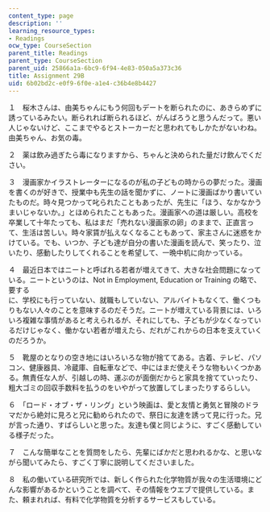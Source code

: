 ```yaml
---
content_type: page
description: ''
learning_resource_types:
- Readings
ocw_type: CourseSection
parent_title: Readings
parent_type: CourseSection
parent_uid: 25866a1a-6bc9-6f94-4e83-050a5a373c36
title: Assignment 29B
uid: 6b02bd2c-e0f9-6f0e-a1e4-c36b4e8b4427
---
```


１　桜木さんは、由美ちゃんにもう何回もデートを断られたのに、あきらめずに誘っているみたい。断られれば断られるほど、がんばろうと思うんだって。悪い人じゃないけど、ここまでやるとストーカーだと思われてもしかたがないわね。由美ちゃん、お気の毒。

２　薬は飲み過ぎたら毒になりますから、ちゃんと決められた量だけ飲んでください。

３　漫画家かイラストレーターになるのが私の子どもの時からの夢だった。漫画を書くのが好きで、授業中も先生の話を聞かずに、ノートに漫画ばかり書いていたものだ。時々見つかって叱られたこともあったが、先生に「ほう、なかなかうまいじゃないか。」とほめられたこともあった。漫画家への道は厳しい。高校を卒業して十年たっても、私はまだ「売れない漫画家の卵」のままで、正直言って、生活は苦しい。時々家賃が払えなくなることもあって、家主さんに迷惑をかけている。でも、いつか、子ども達が自分の書いた漫画を読んで、笑ったり、泣いたり、感動したりしてくれることを希望して、一晩中机に向かっている。

４　最近日本ではニートと呼ばれる若者が増えてきて、大きな社会問題になっている。ニートというのは、Not in Employment, Education or Training の略で、要する  
に、学校にも行っていない、就職もしていない、アルバイトもなくて、働くつもりもない人々のことを意味するのだそうだ。ニートが増えている背景には、いろいろ複雑な事情があると考えられるが、それにしても、子どもが少なくなっているだけじゃなく、働かない若者が増えたら、だれがこれからの日本を支えていくのだろうか。

５　靴屋のとなりの空き地にはいろいろな物が捨ててある。古着、テレビ、パソコン、健康器具、冷蔵庫、自転車などで、中にはまだ使えそうな物もいくつかある。無責任な人が、引越しの時、運ぶのが面倒だからと家具を捨てていったり、粗大ゴミの回収手数料を払うのをいやがって放置してしまったりするらしい。

６　「ロード・オブ・ザ・リング」という映画は、愛と友情と勇気と冒険のドラマだから絶対に見ろと兄に勧められたので、祭日に友達を誘って見に行った。兄が言った通り、すばらしいと思った。友達も僕と同じように、すごく感動している様子だった。

７　こんな簡単なことを質問をしたら、先輩にばかだと思われるかな、と思いながら聞いてみたら、すごく丁寧に説明してくださいました。

８　私の働いている研究所では、新しく作られた化学物質が我々の生活環境にどんな影響があるかということを調べて、その情報をウエブで提供している。また、頼まれれば、有料で化学物質を分析するサービスもしている。